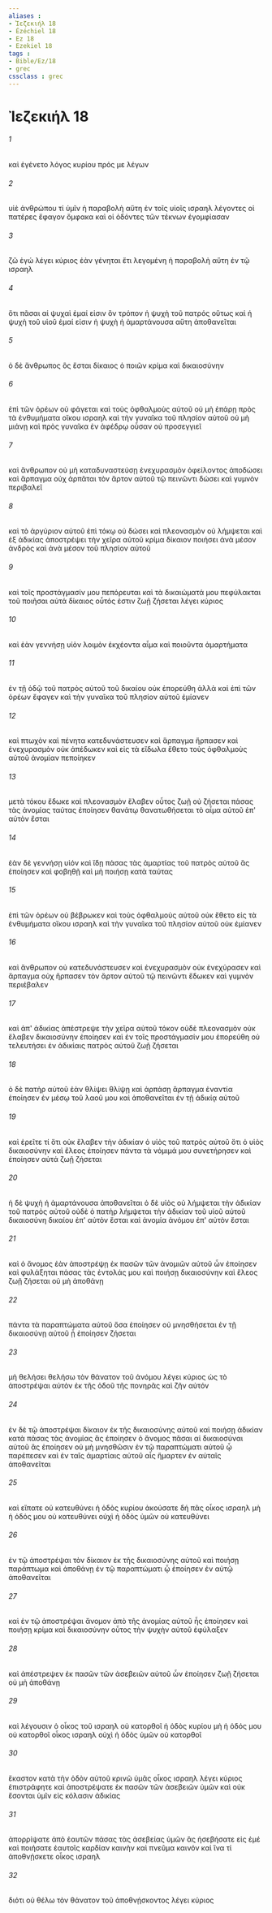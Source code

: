 ```yaml
---
aliases : 
- Ἰεζεκιήλ 18
- Ézéchiel 18
- Ez 18
- Ezekiel 18
tags : 
- Bible/Ez/18
- grec
cssclass : grec
---
```


# Ἰεζεκιήλ 18

###### 1
καὶ ἐγένετο λόγος κυρίου πρός με λέγων
###### 2
υἱὲ ἀνθρώπου τί ὑμῖν ἡ παραβολὴ αὕτη ἐν τοῖς υἱοῖς ισραηλ λέγοντες οἱ πατέρες ἔφαγον ὄμφακα καὶ οἱ ὀδόντες τῶν τέκνων ἐγομφίασαν
###### 3
ζῶ ἐγώ λέγει κύριος ἐὰν γένηται ἔτι λεγομένη ἡ παραβολὴ αὕτη ἐν τῷ ισραηλ
###### 4
ὅτι πᾶσαι αἱ ψυχαὶ ἐμαί εἰσιν ὃν τρόπον ἡ ψυχὴ τοῦ πατρός οὕτως καὶ ἡ ψυχὴ τοῦ υἱοῦ ἐμαί εἰσιν ἡ ψυχὴ ἡ ἁμαρτάνουσα αὕτη ἀποθανεῖται
###### 5
ὁ δὲ ἄνθρωπος ὃς ἔσται δίκαιος ὁ ποιῶν κρίμα καὶ δικαιοσύνην
###### 6
ἐπὶ τῶν ὀρέων οὐ φάγεται καὶ τοὺς ὀφθαλμοὺς αὐτοῦ οὐ μὴ ἐπάρῃ πρὸς τὰ ἐνθυμήματα οἴκου ισραηλ καὶ τὴν γυναῖκα τοῦ πλησίον αὐτοῦ οὐ μὴ μιάνῃ καὶ πρὸς γυναῖκα ἐν ἀφέδρῳ οὖσαν οὐ προσεγγιεῖ
###### 7
καὶ ἄνθρωπον οὐ μὴ καταδυναστεύσῃ ἐνεχυρασμὸν ὀφείλοντος ἀποδώσει καὶ ἅρπαγμα οὐχ ἁρπᾶται τὸν ἄρτον αὐτοῦ τῷ πεινῶντι δώσει καὶ γυμνὸν περιβαλεῖ
###### 8
καὶ τὸ ἀργύριον αὐτοῦ ἐπὶ τόκῳ οὐ δώσει καὶ πλεονασμὸν οὐ λήμψεται καὶ ἐξ ἀδικίας ἀποστρέψει τὴν χεῖρα αὐτοῦ κρίμα δίκαιον ποιήσει ἀνὰ μέσον ἀνδρὸς καὶ ἀνὰ μέσον τοῦ πλησίον αὐτοῦ
###### 9
καὶ τοῖς προστάγμασίν μου πεπόρευται καὶ τὰ δικαιώματά μου πεφύλακται τοῦ ποιῆσαι αὐτά δίκαιος οὗτός ἐστιν ζωῇ ζήσεται λέγει κύριος
###### 10
καὶ ἐὰν γεννήσῃ υἱὸν λοιμὸν ἐκχέοντα αἷμα καὶ ποιοῦντα ἁμαρτήματα
###### 11
ἐν τῇ ὁδῷ τοῦ πατρὸς αὐτοῦ τοῦ δικαίου οὐκ ἐπορεύθη ἀλλὰ καὶ ἐπὶ τῶν ὀρέων ἔφαγεν καὶ τὴν γυναῖκα τοῦ πλησίον αὐτοῦ ἐμίανεν
###### 12
καὶ πτωχὸν καὶ πένητα κατεδυνάστευσεν καὶ ἅρπαγμα ἥρπασεν καὶ ἐνεχυρασμὸν οὐκ ἀπέδωκεν καὶ εἰς τὰ εἴδωλα ἔθετο τοὺς ὀφθαλμοὺς αὐτοῦ ἀνομίαν πεποίηκεν
###### 13
μετὰ τόκου ἔδωκε καὶ πλεονασμὸν ἔλαβεν οὗτος ζωῇ οὐ ζήσεται πάσας τὰς ἀνομίας ταύτας ἐποίησεν θανάτῳ θανατωθήσεται τὸ αἷμα αὐτοῦ ἐπ' αὐτὸν ἔσται
###### 14
ἐὰν δὲ γεννήσῃ υἱόν καὶ ἴδῃ πάσας τὰς ἁμαρτίας τοῦ πατρὸς αὐτοῦ ἃς ἐποίησεν καὶ φοβηθῇ καὶ μὴ ποιήσῃ κατὰ ταύτας
###### 15
ἐπὶ τῶν ὀρέων οὐ βέβρωκεν καὶ τοὺς ὀφθαλμοὺς αὐτοῦ οὐκ ἔθετο εἰς τὰ ἐνθυμήματα οἴκου ισραηλ καὶ τὴν γυναῖκα τοῦ πλησίον αὐτοῦ οὐκ ἐμίανεν
###### 16
καὶ ἄνθρωπον οὐ κατεδυνάστευσεν καὶ ἐνεχυρασμὸν οὐκ ἐνεχύρασεν καὶ ἅρπαγμα οὐχ ἥρπασεν τὸν ἄρτον αὐτοῦ τῷ πεινῶντι ἔδωκεν καὶ γυμνὸν περιέβαλεν
###### 17
καὶ ἀπ' ἀδικίας ἀπέστρεψε τὴν χεῖρα αὐτοῦ τόκον οὐδὲ πλεονασμὸν οὐκ ἔλαβεν δικαιοσύνην ἐποίησεν καὶ ἐν τοῖς προστάγμασίν μου ἐπορεύθη οὐ τελευτήσει ἐν ἀδικίαις πατρὸς αὐτοῦ ζωῇ ζήσεται
###### 18
ὁ δὲ πατὴρ αὐτοῦ ἐὰν θλίψει θλίψῃ καὶ ἁρπάσῃ ἅρπαγμα ἐναντία ἐποίησεν ἐν μέσῳ τοῦ λαοῦ μου καὶ ἀποθανεῖται ἐν τῇ ἀδικίᾳ αὐτοῦ
###### 19
καὶ ἐρεῖτε τί ὅτι οὐκ ἔλαβεν τὴν ἀδικίαν ὁ υἱὸς τοῦ πατρὸς αὐτοῦ ὅτι ὁ υἱὸς δικαιοσύνην καὶ ἔλεος ἐποίησεν πάντα τὰ νόμιμά μου συνετήρησεν καὶ ἐποίησεν αὐτά ζωῇ ζήσεται
###### 20
ἡ δὲ ψυχὴ ἡ ἁμαρτάνουσα ἀποθανεῖται ὁ δὲ υἱὸς οὐ λήμψεται τὴν ἀδικίαν τοῦ πατρὸς αὐτοῦ οὐδὲ ὁ πατὴρ λήμψεται τὴν ἀδικίαν τοῦ υἱοῦ αὐτοῦ δικαιοσύνη δικαίου ἐπ' αὐτὸν ἔσται καὶ ἀνομία ἀνόμου ἐπ' αὐτὸν ἔσται
###### 21
καὶ ὁ ἄνομος ἐὰν ἀποστρέψῃ ἐκ πασῶν τῶν ἀνομιῶν αὐτοῦ ὧν ἐποίησεν καὶ φυλάξηται πάσας τὰς ἐντολάς μου καὶ ποιήσῃ δικαιοσύνην καὶ ἔλεος ζωῇ ζήσεται οὐ μὴ ἀποθάνῃ
###### 22
πάντα τὰ παραπτώματα αὐτοῦ ὅσα ἐποίησεν οὐ μνησθήσεται ἐν τῇ δικαιοσύνῃ αὐτοῦ ᾗ ἐποίησεν ζήσεται
###### 23
μὴ θελήσει θελήσω τὸν θάνατον τοῦ ἀνόμου λέγει κύριος ὡς τὸ ἀποστρέψαι αὐτὸν ἐκ τῆς ὁδοῦ τῆς πονηρᾶς καὶ ζῆν αὐτόν
###### 24
ἐν δὲ τῷ ἀποστρέψαι δίκαιον ἐκ τῆς δικαιοσύνης αὐτοῦ καὶ ποιήσῃ ἀδικίαν κατὰ πάσας τὰς ἀνομίας ἃς ἐποίησεν ὁ ἄνομος πᾶσαι αἱ δικαιοσύναι αὐτοῦ ἃς ἐποίησεν οὐ μὴ μνησθῶσιν ἐν τῷ παραπτώματι αὐτοῦ ᾧ παρέπεσεν καὶ ἐν ταῖς ἁμαρτίαις αὐτοῦ αἷς ἥμαρτεν ἐν αὐταῖς ἀποθανεῖται
###### 25
καὶ εἴπατε οὐ κατευθύνει ἡ ὁδὸς κυρίου ἀκούσατε δή πᾶς οἶκος ισραηλ μὴ ἡ ὁδός μου οὐ κατευθύνει οὐχὶ ἡ ὁδὸς ὑμῶν οὐ κατευθύνει
###### 26
ἐν τῷ ἀποστρέψαι τὸν δίκαιον ἐκ τῆς δικαιοσύνης αὐτοῦ καὶ ποιήσῃ παράπτωμα καὶ ἀποθάνῃ ἐν τῷ παραπτώματι ᾧ ἐποίησεν ἐν αὐτῷ ἀποθανεῖται
###### 27
καὶ ἐν τῷ ἀποστρέψαι ἄνομον ἀπὸ τῆς ἀνομίας αὐτοῦ ἧς ἐποίησεν καὶ ποιήσῃ κρίμα καὶ δικαιοσύνην οὗτος τὴν ψυχὴν αὐτοῦ ἐφύλαξεν
###### 28
καὶ ἀπέστρεψεν ἐκ πασῶν τῶν ἀσεβειῶν αὐτοῦ ὧν ἐποίησεν ζωῇ ζήσεται οὐ μὴ ἀποθάνῃ
###### 29
καὶ λέγουσιν ὁ οἶκος τοῦ ισραηλ οὐ κατορθοῖ ἡ ὁδὸς κυρίου μὴ ἡ ὁδός μου οὐ κατορθοῖ οἶκος ισραηλ οὐχὶ ἡ ὁδὸς ὑμῶν οὐ κατορθοῖ
###### 30
ἕκαστον κατὰ τὴν ὁδὸν αὐτοῦ κρινῶ ὑμᾶς οἶκος ισραηλ λέγει κύριος ἐπιστράφητε καὶ ἀποστρέψατε ἐκ πασῶν τῶν ἀσεβειῶν ὑμῶν καὶ οὐκ ἔσονται ὑμῖν εἰς κόλασιν ἀδικίας
###### 31
ἀπορρίψατε ἀπὸ ἑαυτῶν πάσας τὰς ἀσεβείας ὑμῶν ἃς ἠσεβήσατε εἰς ἐμέ καὶ ποιήσατε ἑαυτοῖς καρδίαν καινὴν καὶ πνεῦμα καινόν καὶ ἵνα τί ἀποθνῄσκετε οἶκος ισραηλ
###### 32
διότι οὐ θέλω τὸν θάνατον τοῦ ἀποθνῄσκοντος λέγει κύριος

